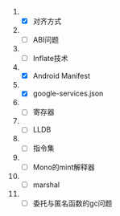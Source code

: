 1. - [x] 对齐方式
2. - [ ] ABI问题
3. - [ ] Inflate技术 
4. - [x] Android Manifest
5. - [x] google-services.json
6. - [ ] 寄存器
7. - [ ] LLDB
8. - [ ] 指令集
9. - [ ] Mono的mint解释器
10. - [ ] marshal
11. - [ ] 委托与匿名函数的gc问题
